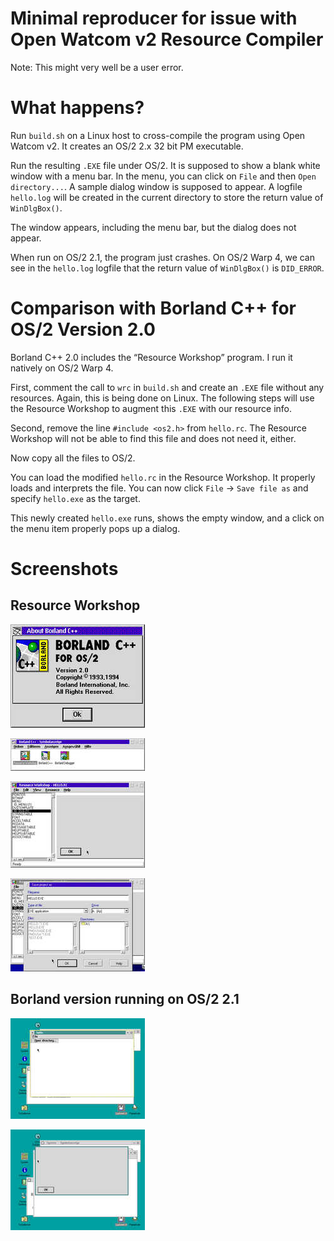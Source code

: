 # Minimal reproducer for issue with Open Watcom v2 Resource Compiler

Note: This might very well be a user error.

# What happens?

Run `build.sh` on a Linux host to cross-compile the program using Open
Watcom v2. It creates an OS/2 2.x 32 bit PM executable.

Run the resulting `.EXE` file under OS/2. It is supposed to show a blank
white window with a menu bar. In the menu, you can click on `File` and
then `Open directory...`. A sample dialog window is supposed to appear.
A logfile `hello.log` will be created in the current directory to store
the return value of `WinDlgBox()`.

The window appears, including the menu bar, but the dialog does not
appear.

When run on OS/2 2.1, the program just crashes. On OS/2 Warp 4, we can
see in the `hello.log` logfile that the return value of `WinDlgBox()` is
`DID_ERROR`.

# Comparison with Borland C++ for OS/2 Version 2.0

Borland C++ 2.0 includes the “Resource Workshop” program. I run it
natively on OS/2 Warp 4.

First, comment the call to `wrc` in `build.sh` and create an `.EXE` file
without any resources. Again, this is being done on Linux. The following
steps will use the Resource Workshop to augment this `.EXE` with our
resource info.

Second, remove the line `#include <os2.h>` from `hello.rc`. The Resource
Workshop will not be able to find this file and does not need it,
either.

Now copy all the files to OS/2.

You can load the modified `hello.rc` in the Resource Workshop. It
properly loads and interprets the file. You can now click `File` → `Save
file as` and specify `hello.exe` as the target.

This newly created `hello.exe` runs, shows the empty window, and a click
on the menu item properly pops up a dialog.

# Screenshots

## Resource Workshop

[![version.jpg](t/version.jpg.jpg)](screenshots/version.jpg)

[![resource-workshop.jpg](t/resource-workshop.jpg.jpg)](screenshots/resource-workshop.jpg)

[![resource-workshop-file-open.jpg](t/resource-workshop-file-open.jpg.jpg)](screenshots/resource-workshop-file-open.jpg)

[![resource-workshop-save-as.jpg](t/resource-workshop-save-as.jpg.jpg)](screenshots/resource-workshop-save-as.jpg)

## Borland version running on OS/2 2.1

[![window1.jpg](t/window1.jpg.jpg)](screenshots/window1.jpg)

[![window2.jpg](t/window2.jpg.jpg)](screenshots/window2.jpg)
